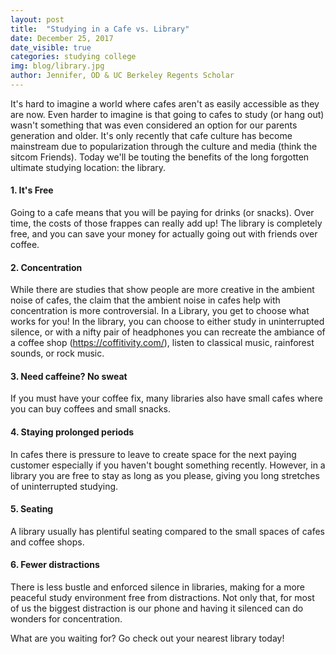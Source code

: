 ```yaml
---
layout: post
title:  "Studying in a Cafe vs. Library"
date: December 25, 2017
date_visible: true
categories: studying college
img: blog/library.jpg
author: Jennifer, OD & UC Berkeley Regents Scholar
---
```


It's hard to imagine a world where cafes aren't as easily accessible as they are now. Even harder to imagine is that going to cafes to study (or hang out) wasn't something that was even considered an option for our parents generation and older. It's only recently that cafe culture has become mainstream due to popularization through the culture and media (think the sitcom Friends). Today we'll be touting the benefits of the long forgotten ultimate studying location: the library.

<!--more-->

#### 1. It's Free
Going to a cafe means that you will be paying for drinks (or snacks). Over time, the costs of those frappes can really add up! The library is completely free, and you can save your money for actually going out with friends over coffee.

#### 2. Concentration
While there are studies that show people are more creative in the ambient noise of cafes, the claim that the ambient noise in cafes help with concentration is more controversial. In a Library, you get to choose what works for you! In the library, you can choose to either study in uninterrupted silence, or with a nifty pair of headphones you can recreate the ambiance of a coffee shop (https://coffitivity.com/), listen to classical music, rainforest sounds, or rock music.

#### 3. Need caffeine? No sweat
If you must have your coffee fix, many libraries also have small cafes where you can buy coffees and small snacks.

#### 4. Staying prolonged periods
In cafes there is pressure to leave to create space for the next paying customer especially if you haven't bought something recently. However, in a library you are free to stay as long as you please, giving you long stretches of uninterrupted studying.

#### 5. Seating
A library usually has plentiful seating compared to the small spaces of cafes and coffee shops.

#### 6. Fewer distractions
There is less bustle and enforced silence in libraries, making for a more peaceful study environment free from distractions. Not only that, for most of us the biggest distraction is our phone and having it silenced can do wonders for concentration.

What are you waiting for? Go check out your nearest library today!
